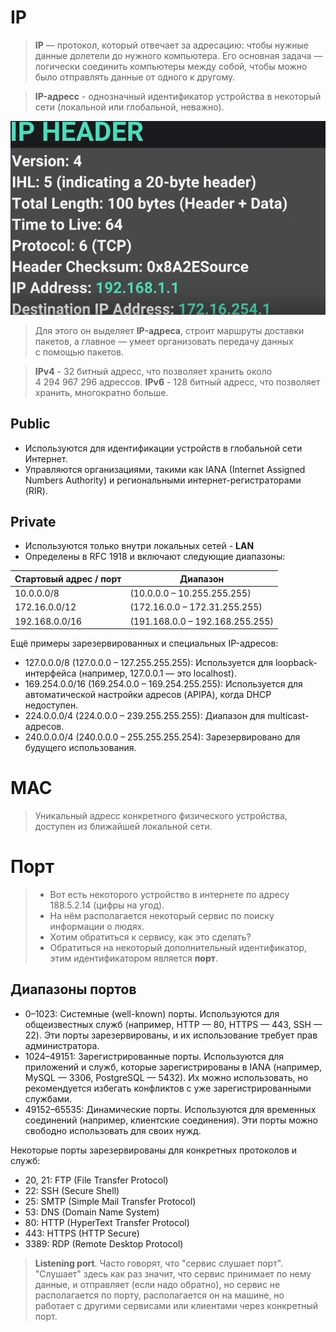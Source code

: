 # IP
>**IP** — протокол, который отвечает за адресацию: чтобы 
>нужные данные долетели до нужного компьютера. Его основная задача — 
>логически соединить компьютеры между собой, чтобы можно было отправлять 
>данные от одного к другому. 

> **IP-адресс** - однозначный идентификатор устройства в некоторый сети (локальной или глобальной, неважно).

![Pasted image 20241026140705](image-storage/Pasted%20image%2020241026140705.png)

> Для этого он выделяет **IP-адреса**, строит 
>маршруты доставки пакетов, а главное — умеет организовать передачу 
>данных с помощью пакетов.

>**IPv4** - 32 битный адресс, что позволяет хранить около 4 294 967 296 адрессов.
>**IPv6** - 128 битный адресс, что позволяет хранить, многократно больше. 

## Public
* Используются для идентификации устройств в глобальной сети Интернет.
* Управляются организациями, такими как IANA (Internet Assigned Numbers Authority) и региональными интернет-регистраторами (RIR).
## Private
* Используются только внутри локальных сетей - **LAN**
* Определены в RFC 1918 и включают следующие диапазоны:

| Стартовый адрес / порт | Диапазон                        |
| ---------------------- | ------------------------------- |
| 10.0.0.0/8             | (10.0.0.0 – 10.255.255.255)     |
| 172.16.0.0/12          | (172.16.0.0 – 172.31.255.255)   |
| 192.168.0.0/16         | (191.168.0.0 – 192.168.255.255) |
Ещё примеры зарезервированных и специальных IP-адресов:
* 127.0.0.0/8 (127.0.0.0 – 127.255.255.255): Используется для loopback-интерфейса (например, 127.0.0.1 — это localhost).
* 169.254.0.0/16 (169.254.0.0 – 169.254.255.255): Используется для автоматической настройки адресов (APIPA), когда DHCP недоступен.
* 224.0.0.0/4 (224.0.0.0 – 239.255.255.255): Диапазон для multicast-адресов.
* 240.0.0.0/4 (240.0.0.0 – 255.255.255.254): Зарезервировано для будущего использования.
# MAC
> Уникальный адресс конкретного физического устройства, доступен из ближайшей локальной сети.

# Порт
> * Вот есть некоторого устройство в интернете по адресу 188.5.2.14 (цифры на угод).
> * На нём располагается некоторый сервис по поиску информации о людях. 
> * Хотим обратиться к сервису, как это сделать? 
> * Обратиться на некоторый дополнительный идентификатор, этим идентификатором является **порт**.
## Диапазоны портов
* 0–1023: Системные (well-known) порты. Используются для общеизвестных служб (например, HTTP — 80, HTTPS — 443, SSH — 22). Эти порты зарезервированы, и их использование требует прав администратора.
* 1024–49151: Зарегистрированные порты. Используются для приложений и служб, которые зарегистрированы в IANA (например, MySQL — 3306, PostgreSQL — 5432). Их можно использовать, но рекомендуется избегать конфликтов с уже зарегистрированными службами.
* 49152–65535: Динамические порты. Используются для временных соединений (например, клиентские соединения). Эти порты можно свободно использовать для своих нужд.

Некоторые порты зарезервированы для конкретных протоколов и служб:
* 20, 21: FTP (File Transfer Protocol)
* 22: SSH (Secure Shell)
* 25: SMTP (Simple Mail Transfer Protocol)
* 53: DNS (Domain Name System)
* 80: HTTP (HyperText Transfer Protocol)
* 443: HTTPS (HTTP Secure)
* 3389: RDP (Remote Desktop Protocol)

> **Listening port**. Часто говорят, что "сервис слушает порт". "Слушает" здесь как раз значит, что сервис принимает по нему данные, и отправляет (если надо обратно), но сервис не располагается по порту, располагается он на машине, но работает с другими сервисами или клиентами через конкретный порт.